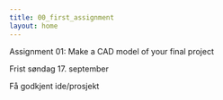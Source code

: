 ```yaml
---
title: 00_first_assignment
layout: home
---
```


Assignment 01: Make a CAD model of your final project

Frist søndag 17. september

Få godkjent ide/prosjekt